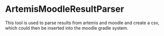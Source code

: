 # ArtemisMoodleResultParser
This tool is used to parse results from artemis and moodle and create a csv, which could then be inserted into the moodle gradle system.
